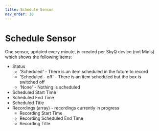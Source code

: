 ```yaml
---
title: Schedule Sensor
nav_order: 10
---
```


# Schedule Sensor

One sensor, updated every minute, is created per SkyQ device (not Minis) which shows the following items:
- Status
  - 'Scheduled' - There is an item scheduled in the future to record
  - 'Scheduled - off' - There is an item scheduled but the box is switched off
  - 'None' - Nothing is scheduled
- Scheduled Start Time
- Scheduled End Time
- Scheduled Title
- Recordings (array) - recordings currently in progress
  - Recording Start Time
  - Recording Scheduled End Time
  - Recording Title 
